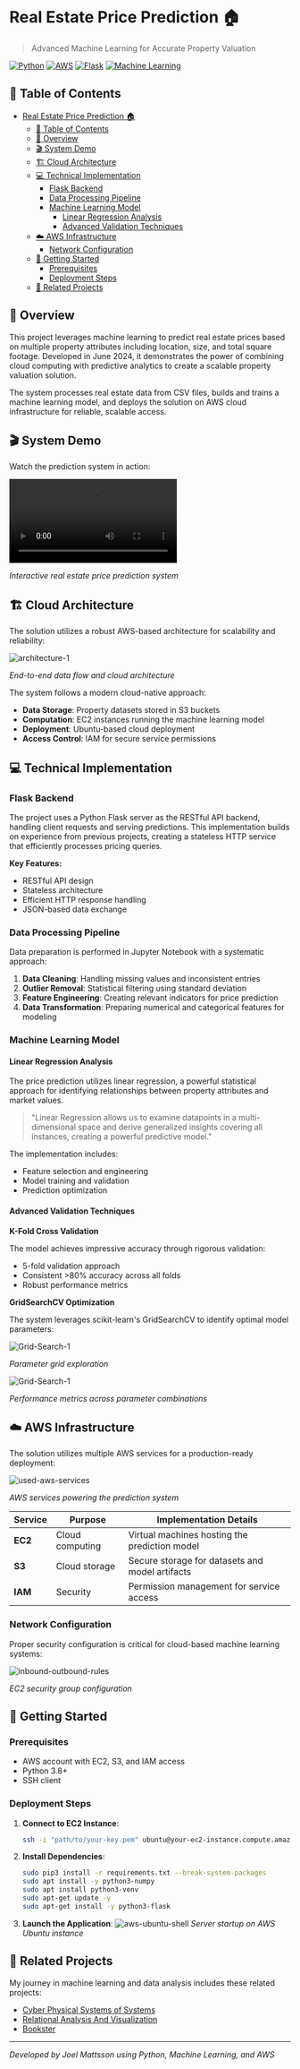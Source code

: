 # Real Estate Price Prediction 🏠

> Advanced Machine Learning for Accurate Property Valuation

[![Python](https://img.shields.io/badge/Python-3.8%2B-blue)](https://www.python.org/)
[![AWS](https://img.shields.io/badge/AWS-Cloud%20Deployed-orange)](https://aws.amazon.com/)
[![Flask](https://img.shields.io/badge/Flask-Web%20Server-lightgrey)](https://flask.palletsprojects.com/)
[![Machine Learning](https://img.shields.io/badge/ML-Linear%20Regression-green)](https://scikit-learn.org/)

## 📑 Table of Contents

- [Real Estate Price Prediction 🏠](#real-estate-price-prediction-)
  - [📑 Table of Contents](#-table-of-contents)
  - [🎯 Overview](#-overview)
  - [🎬 System Demo](#-system-demo)
  - [🏗 Cloud Architecture](#-cloud-architecture)
  - [💻 Technical Implementation](#-technical-implementation)
    - [Flask Backend](#flask-backend)
    - [Data Processing Pipeline](#data-processing-pipeline)
    - [Machine Learning Model](#machine-learning-model)
      - [Linear Regression Analysis](#linear-regression-analysis)
      - [Advanced Validation Techniques](#advanced-validation-techniques)
  - [☁️ AWS Infrastructure](#️-aws-infrastructure)
    - [Network Configuration](#network-configuration)
  - [🚀 Getting Started](#-getting-started)
    - [Prerequisites](#prerequisites)
    - [Deployment Steps](#deployment-steps)
  - [🔗 Related Projects](#-related-projects)

## 🎯 Overview

This project leverages machine learning to predict real estate prices based on multiple property attributes including location, size, and total square footage. Developed in June 2024, it demonstrates the power of combining cloud computing with predictive analytics to create a scalable property valuation solution.

The system processes real estate data from CSV files, builds and trains a machine learning model, and deploys the solution on AWS cloud infrastructure for reliable, scalable access.

## 🎬 System Demo

Watch the prediction system in action:

![Demo](demo.mp4)

*Interactive real estate price prediction system*

## 🏗 Cloud Architecture

The solution utilizes a robust AWS-based architecture for scalability and reliability:

![architecture-1](readme-pictures/aws-and-app/architecture-flow.PNG)

*End-to-end data flow and cloud architecture*

The system follows a modern cloud-native approach:
- **Data Storage**: Property datasets stored in S3 buckets
- **Computation**: EC2 instances running the machine learning model
- **Deployment**: Ubuntu-based cloud deployment
- **Access Control**: IAM for secure service permissions

## 💻 Technical Implementation

### Flask Backend

The project uses a Python Flask server as the RESTful API backend, handling client requests and serving predictions. This implementation builds on experience from previous projects, creating a stateless HTTP service that efficiently processes pricing queries.

**Key Features:**
- RESTful API design
- Stateless architecture
- Efficient HTTP response handling
- JSON-based data exchange

### Data Processing Pipeline

Data preparation is performed in Jupyter Notebook with a systematic approach:

1. **Data Cleaning**: Handling missing values and inconsistent entries
2. **Outlier Removal**: Statistical filtering using standard deviation
3. **Feature Engineering**: Creating relevant indicators for price prediction
4. **Data Transformation**: Preparing numerical and categorical features for modeling

### Machine Learning Model

#### Linear Regression Analysis

The price prediction utilizes linear regression, a powerful statistical approach for identifying relationships between property attributes and market values.

> "Linear Regression allows us to examine datapoints in a multi-dimensional space and derive generalized insights covering all instances, creating a powerful predictive model."

The implementation includes:
- Feature selection and engineering
- Model training and validation
- Prediction optimization

#### Advanced Validation Techniques

**K-Fold Cross Validation**

The model achieves impressive accuracy through rigorous validation:
- 5-fold validation approach
- Consistent >80% accuracy across all folds
- Robust performance metrics

**GridSearchCV Optimization**

The system leverages scikit-learn's GridSearchCV to identify optimal model parameters:

![Grid-Search-1](readme-pictures/ml-model/5.%20GridSearchCV.PNG)

*Parameter grid exploration*

![Grid-Search-1](readme-pictures/ml-model/6.%20GridSearchCV.PNG)

*Performance metrics across parameter combinations*

## ☁️ AWS Infrastructure

The solution utilizes multiple AWS services for a production-ready deployment:

![used-aws-services](readme-pictures/aws-and-app/aws-serviced-used.PNG)

*AWS services powering the prediction system*

| Service | Purpose | Implementation Details |
|---------|---------|------------------------|
| **EC2** | Cloud computing | Virtual machines hosting the prediction model |
| **S3** | Cloud storage | Secure storage for datasets and model artifacts |
| **IAM** | Security | Permission management for service access |

### Network Configuration

Proper security configuration is critical for cloud-based machine learning systems:

![inbound-outbound-rules](readme-pictures/aws-and-app/ec2-inbound-rules.PNG)

*EC2 security group configuration*

## 🚀 Getting Started

### Prerequisites
- AWS account with EC2, S3, and IAM access
- Python 3.8+
- SSH client

### Deployment Steps

1. **Connect to EC2 Instance**:
   ```bash
   ssh -i "path/to/your-key.pem" ubuntu@your-ec2-instance.compute.amazonaws.com
   ```

2. **Install Dependencies**:
   ```bash
   sudo pip3 install -r requirements.txt --break-system-packages
   sudo apt install -y python3-numpy
   sudo apt install python3-venv
   sudo apt-get update -y
   sudo apt-get install -y python3-flask
   ```

3. **Launch the Application**:
   ![aws-ubuntu-shell](readme-pictures/aws-and-app/aws-ubuntu-run-server.PNG)
   *Server startup on AWS Ubuntu instance*

## 🔗 Related Projects

My journey in machine learning and data analysis includes these related projects:
- [Cyber Physical Systems of Systems](https://github.com/mrjex/Cyber-Physical-Systems-and-Sytems-of-Systems)
- [Relational Analysis And Visualization](https://github.com/mrjex/Relational-Analysis-and-Visualization)
- [Bookster](https://github.com/mrjex/Bookster)

---

*Developed by Joel Mattsson using Python, Machine Learning, and AWS*